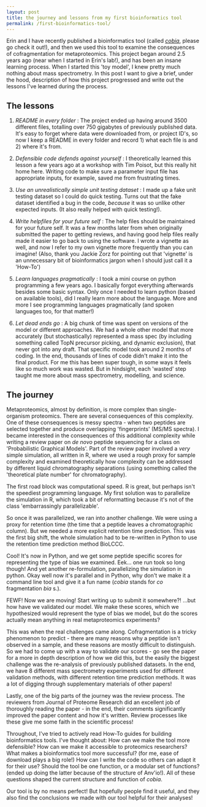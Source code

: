 ```yaml
---
layout: post
title: the journey and lessons from my first bioinformatics tool
permalink: /first-bioinformatics-tool/
---
```


Erin and I have recently published a bioinformatics tool (called [*cobia*](https://pubs.acs.org/doi/abs/10.1021/acs.jproteome.9b00144), please go check it out!), and then we used this tool to 
examine the consequences of cofragmentation for metaproteomics. This project began around 2.5 years ago (near when I started in Erin's lab!), and has been an insane learning process. When I started this 'toy model', I 
knew pretty much nothing about mass spectrometry. In this post I want to give a brief, under the hood, description of how this project progressed and write out the lessons I've learned during the process.

## The lessons

1) *README in every folder* : The project ended up having around 3500 different files, totalling over 750 gigabytes of previously published data. It's easy to forget where data were downloaded from, or project ID's, so now I keep a README in every folder and record 1) what each file is and 2) where it's from.

2) *Defensible code defends against yourself* : I theoretically learned this lesson a few years ago at a workshop with Tim Poisot, but this really hit home here. Writing code to make sure a parameter input file has appropriate inputs, for example, saved me from frustrating times.

3) *Use an unrealistically simple unit testing dataset* : I made up a fake unit testing dataset so I could do quick testing. Turns out that the fake dataset identified a bug in the code, *because* it was so unlike other expected inputs. (It also really helped with quick testing!).

4) *Write helpfiles for your future self* : The help files should be maintained for your future self. It was a few months later from when originally submitted the paper to getting reviews, and having good help files really made it easier to go back to using the software. I wrote a vignette as well, and now I refer to my own vignette more frequently than you can imagine! (Also, thank you Jackie Zorz for pointing out that 'vignette' is an unnecessary bit of bioinformatics jargon when I should just call it a 'How-To')

5) *Learn languages pragmatically* : I took a mini course on python programming a few years ago. I basically forgot everything afterwards besides some basic syntax. Only once I needed to learn python (based on available tools), did I really learn more about the language. More and more I see programming languages pragmatically (and spoken languages too, for that matter!)

6) *Let dead ends go* : A big chunk of time was spent on versions of the model or different approaches. We had a whole other model that more accurately (but stochastically) represented a mass spec (by including 
something called TopN precursor picking, and dynamic exclusion), that never got into any draft. That specific model took around 2 months of coding. In the end, thousands of lines of code didn't make it into the final 
product. For me this has been super tough, in some ways it feels like so much work was wasted. But in hindsight, each 'wasted' step taught me more about mass spectrometry, modelling, and science.

## The journey

Metaproteomics, almost by definition, is more complex than single-organism proteomics. There are several consequences of this complexity. One of these consequences is messy spectra - when two peptides are selected together and produce overlapping 'fingerprints' (MS/MS spectra). I became interested in the consequences of this additional complexity while writing a review paper on *de novo* peptide sequencing for a class on 'Probabilistic Graphical Models'. Part of the review paper involved a *very* simple simulation, all written in R, where we used a rough proxy for sample complexity and examined theoretically how complexity can be addressed by different liquid chromatography separations (using something called the 'theoretical plate number' for chromatography).

The first road block was computational speed. R is great, but perhaps isn't the speediest programming language. My first solution was to parallelize the simulation in R, which took a bit of reformatting because it's not of the class 'embarrassingly parallelizable'.

So once it was parallelized, we ran into another challenge. We were using a proxy for retention time (the time that a peptide leaves a chromatographic column). But we needed a more explicit retention time prediction. This was the first big shift, the whole simulation had to be re-written in Python to use the retention time prediction method BioLCCC.

Cool! It's now in Python, and we get some peptide specific scores for representing the type of bias we examined. Eek... one run took so long though! And yet another re-formulation, parallelizing the simulation in python. Okay well now it's parallel and in Python, why don't we make it a command line tool and give it a fun name (*cobia* stands for *co* fragmentation *bia* s.).

FEWF! Now we are moving! Start writing up to submit it somewhere?! ...but how have we validated our model. We make these scores, which we hypothesized would represent the type of bias we model, but do the scores actually mean anything in real metaproteomics experiments?

This was when the real challenges came along. Cofragmentation is a tricky phenomenon to predict - there are many reasons why a peptide isn't observed in a sample, and these reasons are mostly difficult to distinguish. 
So we had to come up with a way to validate our 
scores - go see the paper for a more in depth description of how we did this, but the easily the biggest challenge was the re-analysis of previously published datasets. In the end, we have 8 different mass spectrometry experiments used for different validation 
methods, with different retention time prediction methods. It was a lot of digging through supplementary materials of other papers!

Lastly, one of the big parts of the journey was the review process. The reviewers from Journal of Proteome Research did an excellent job of thoroughly reading the paper - in the end, their comments significantly improved the paper content and how it's written. Review processes like these give me some faith in the scientific process!

Throughout, I've tried to actively read How-To guides for building bioinformatics tools. I've thought about: How can we make the tool more defensible? How can we make it accessible to proteomics researchers? What 
makes a bioinformatics tool more successful? (for me, ease of download plays a big role!) How can I write the code so others can adapt it for their use? Should the tool be one function, or a modular set of functions? (ended up doing the latter because of the structure of Anv'io!). All of these questions shaped the current structure and function of *cobia*.

Our tool is by no means perfect! But hopefully people find it useful, and they also find the conclusions we made with our tool helpful for their analyses!
